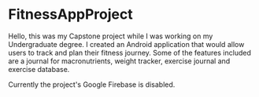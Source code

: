 # FitnessAppProject
Hello, this was my Capstone project while I was working on my Undergraduate degree. I created an Android application that would allow users to track and plan their fitness journey. Some of the features included are a journal for macronutrients, weight tracker, exercise journal and exercise database.

Currently the project's Google Firebase is disabled. 
